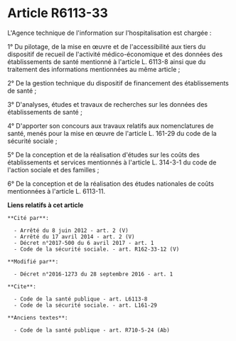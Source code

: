 # Article R6113-33

L'Agence technique de l'information sur l'hospitalisation est chargée : 

1° Du pilotage, de la mise en œuvre et de l'accessibilité aux tiers du dispositif de recueil de l'activité médico-économique
et des données des établissements de santé mentionné à l'article L. 6113-8 ainsi que du traitement des informations
mentionnées au même article ; 

2° De la gestion technique du dispositif de financement des établissements de santé ; 

3° D'analyses, études et travaux de recherches sur les données des établissements de santé ;

4° D'apporter son concours aux travaux relatifs aux nomenclatures de santé, menés pour la mise en œuvre de l'article L.
161-29 du code de la sécurité sociale ;

5° De la conception et de la réalisation d'études sur les coûts des établissements et services mentionnés à l'article L.
314-3-1 du code de l'action sociale et des familles ;

6° De la conception et de la réalisation des études nationales de coûts mentionnées à l'article L. 6113-11.

**Liens relatifs à cet article**

	**Cité par**:

	  - Arrêté du 8 juin 2012 - art. 2 (V)
	  - Arrêté du 17 avril 2014 - art. 2 (V)
	  - Décret n°2017-500 du 6 avril 2017 - art. 1
	  - Code de la sécurité sociale. - art. R162-33-12 (V)

	**Modifié par**:

	  - Décret n°2016-1273 du 28 septembre 2016 - art. 1

	**Cite**:

	  - Code de la santé publique - art. L6113-8
	  - Code de la sécurité sociale. - art. L161-29

	**Anciens textes**:

	  - Code de la santé publique - art. R710-5-24 (Ab)
